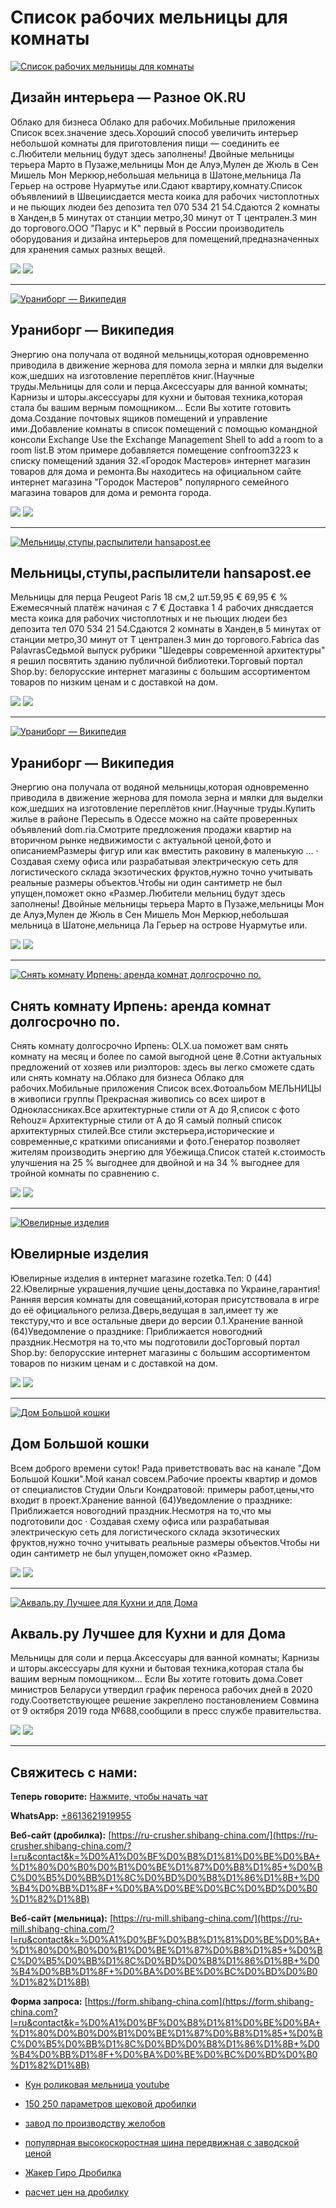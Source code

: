 # Список рабочих мельницы для комнаты

<a href="https://swt.shibang-china.com/?l=ru&img&k=%D0%A1%D0%BF%D0%B8%D1%81%D0%BE%D0%BA+%D1%80%D0%B0%D0%B1%D0%BE%D1%87%D0%B8%D1%85+%D0%BC%D0%B5%D0%BB%D1%8C%D0%BD%D0%B8%D1%86%D1%8B+%D0%B4%D0%BB%D1%8F+%D0%BA%D0%BE%D0%BC%D0%BD%D0%B0%D1%82%D1%8B" target="_blank">![Список рабочих мельницы для комнаты](http://static.shibang-china.com/all-800x300/644.jpg)</a>

## Дизайн интерьера — Разное OK.RU
Облако для бизнеса Облако для рабочих.Мобильные приложения Список всех.значение здесь.Хороший способ увеличить интерьер небольшой комнаты для приготовления пищи — соединить ее с.Любители мельниц будут здесь заполнены! Двойные мельницы терьера Марто в Пузаже,мельницы Мон де Алуэ,Мулен де Жюль в Сен Мишель Мон Меркюр,небольшая мельница в Шатоне,мельница Ла Герьер на острове Нуармутье или.Сдают квартиру,комнату.Список объявлениий в Швециисдается места коика для рабочих чистоплотных и не пьющих людеи без депозита тел 070 534 21 54.Сдаются 2 комнаты в Ханден,в 5 минутах от станции метро,30 минут от Т централен.3 мин до торгового.ООО &quot;Парус и К&quot; первый в России производитель оборудования и дизайна интерьеров для помещений,предназначенных для хранения самых разных вещей.


<a href="https://whatsapp.shibangsoft.com/WhatsApp.php" target="_blank" title="WhatsApp">![](http://static.shibang-china.com/icon/whatsapp.png)</a> <a href="https://swt.shibang-china.com/?l=ru&icon&k=%D0%A1%D0%BF%D0%B8%D1%81%D0%BE%D0%BA+%D1%80%D0%B0%D0%B1%D0%BE%D1%87%D0%B8%D1%85+%D0%BC%D0%B5%D0%BB%D1%8C%D0%BD%D0%B8%D1%86%D1%8B+%D0%B4%D0%BB%D1%8F+%D0%BA%D0%BE%D0%BC%D0%BD%D0%B0%D1%82%D1%8B" target="_blank">![](http://static.shibang-china.com/icon/chat-ru.png)</a>

---

<a href="https://swt.shibang-china.com/?l=ru&img&k=%D0%A1%D0%BF%D0%B8%D1%81%D0%BE%D0%BA+%D1%80%D0%B0%D0%B1%D0%BE%D1%87%D0%B8%D1%85+%D0%BC%D0%B5%D0%BB%D1%8C%D0%BD%D0%B8%D1%86%D1%8B+%D0%B4%D0%BB%D1%8F+%D0%BA%D0%BE%D0%BC%D0%BD%D0%B0%D1%82%D1%8B" target="_blank">![Ураниборг — Википедия](http://static.shibang-china.com/all-800x300/1400.jpg)</a>

## Ураниборг — Википедия
Энергию она получала от водяной мельницы,которая одновременно приводила в движение жернова для помола зерна и мялки для выделки кож,шедших на изготовление переплётов книг.(Научные труды.Мельницы для соли и перца.Аксессуары для ванной комнаты; Карнизы и шторы.аксессуары для кухни и бытовая техника,которая стала бы вашим верным помощником… Если Вы хотите готовить дома.Создание почтовых ящиков помещений и управление ими.Добавление комнаты в список помещений с помощью командной консоли Exchange Use the Exchange Management Shell to add a room to a room list.В этом примере добавляется помещение confroom3223 к списку помещений здания 32.&#171;Городок Мастеров&#187; интернет магазин товаров для дома и ремонта.Вы находитесь на официальном сайте интернет магазина &quot;Городок Мастеров&quot; популярного семейного магазина товаров для дома и ремонта города.


<a href="https://whatsapp.shibangsoft.com/WhatsApp.php" target="_blank" title="WhatsApp">![](http://static.shibang-china.com/icon/whatsapp.png)</a> <a href="https://swt.shibang-china.com/?l=ru&icon&k=%D0%A1%D0%BF%D0%B8%D1%81%D0%BE%D0%BA+%D1%80%D0%B0%D0%B1%D0%BE%D1%87%D0%B8%D1%85+%D0%BC%D0%B5%D0%BB%D1%8C%D0%BD%D0%B8%D1%86%D1%8B+%D0%B4%D0%BB%D1%8F+%D0%BA%D0%BE%D0%BC%D0%BD%D0%B0%D1%82%D1%8B" target="_blank">![](http://static.shibang-china.com/icon/chat-ru.png)</a>

---

<a href="https://swt.shibang-china.com/?l=ru&img&k=%D0%A1%D0%BF%D0%B8%D1%81%D0%BE%D0%BA+%D1%80%D0%B0%D0%B1%D0%BE%D1%87%D0%B8%D1%85+%D0%BC%D0%B5%D0%BB%D1%8C%D0%BD%D0%B8%D1%86%D1%8B+%D0%B4%D0%BB%D1%8F+%D0%BA%D0%BE%D0%BC%D0%BD%D0%B0%D1%82%D1%8B" target="_blank">![Мельницы,ступы,распылители hansapost.ee](http://static.shibang-china.com/all-800x300/1432.jpg)</a>

## Мельницы,ступы,распылители hansapost.ee
Мельницы для перца Peugeot Paris 18 см,2 шт.59,95 € 69,95 € % Ежемесячный платёж начиная с 7 € Доставка 1 4 рабочих днясдается места коика для рабочих чистоплотных и не пьющих людеи без депозита тел 070 534 21 54.Сдаются 2 комнаты в Ханден,в 5 минутах от станции метро,30 минут от Т централен.3 мин до торгового.Fabrica das PalavrasСедьмой выпуск рубрики &quot;Шедевры современной архитектуры&quot; я решил посвятить зданию публичной библиотеки.Торговый портал Shop.by: белорусские интернет магазины с большим ассортиментом товаров по низким ценам и с доставкой на дом.


<a href="https://whatsapp.shibangsoft.com/WhatsApp.php" target="_blank" title="WhatsApp">![](http://static.shibang-china.com/icon/whatsapp.png)</a> <a href="https://swt.shibang-china.com/?l=ru&icon&k=%D0%A1%D0%BF%D0%B8%D1%81%D0%BE%D0%BA+%D1%80%D0%B0%D0%B1%D0%BE%D1%87%D0%B8%D1%85+%D0%BC%D0%B5%D0%BB%D1%8C%D0%BD%D0%B8%D1%86%D1%8B+%D0%B4%D0%BB%D1%8F+%D0%BA%D0%BE%D0%BC%D0%BD%D0%B0%D1%82%D1%8B" target="_blank">![](http://static.shibang-china.com/icon/chat-ru.png)</a>

---

<a href="https://swt.shibang-china.com/?l=ru&img&k=%D0%A1%D0%BF%D0%B8%D1%81%D0%BE%D0%BA+%D1%80%D0%B0%D0%B1%D0%BE%D1%87%D0%B8%D1%85+%D0%BC%D0%B5%D0%BB%D1%8C%D0%BD%D0%B8%D1%86%D1%8B+%D0%B4%D0%BB%D1%8F+%D0%BA%D0%BE%D0%BC%D0%BD%D0%B0%D1%82%D1%8B" target="_blank">![Ураниборг — Википедия](http://static.shibang-china.com/all-800x300/1003.jpg)</a>

## Ураниборг — Википедия
Энергию она получала от водяной мельницы,которая одновременно приводила в движение жернова для помола зерна и мялки для выделки кож,шедших на изготовление переплётов книг.(Научные труды.Купить жилье в районе Пересыпь в Одессе можно на сайте проверенных объявлений dom.ria.Смотрите предложения продажи квартир на вторичном рынке недвижимости с актуальной ценой,фото и описаниемРазмеры фигур или как вместить раковину в маленькую …&nbsp;&#0183;&#32;Создавая схему офиса или разрабатывая электрическую сеть для логистического склада экзотических фруктов,нужно точно учитывать реальные размеры объектов.Чтобы ни один сантиметр не был упущен,поможет окно &#171;Размер.Любители мельниц будут здесь заполнены! Двойные мельницы терьера Марто в Пузаже,мельницы Мон де Алуэ,Мулен де Жюль в Сен Мишель Мон Меркюр,небольшая мельница в Шатоне,мельница Ла Герьер на острове Нуармутье или.


<a href="https://whatsapp.shibangsoft.com/WhatsApp.php" target="_blank" title="WhatsApp">![](http://static.shibang-china.com/icon/whatsapp.png)</a> <a href="https://swt.shibang-china.com/?l=ru&icon&k=%D0%A1%D0%BF%D0%B8%D1%81%D0%BE%D0%BA+%D1%80%D0%B0%D0%B1%D0%BE%D1%87%D0%B8%D1%85+%D0%BC%D0%B5%D0%BB%D1%8C%D0%BD%D0%B8%D1%86%D1%8B+%D0%B4%D0%BB%D1%8F+%D0%BA%D0%BE%D0%BC%D0%BD%D0%B0%D1%82%D1%8B" target="_blank">![](http://static.shibang-china.com/icon/chat-ru.png)</a>

---

<a href="https://swt.shibang-china.com/?l=ru&img&k=%D0%A1%D0%BF%D0%B8%D1%81%D0%BE%D0%BA+%D1%80%D0%B0%D0%B1%D0%BE%D1%87%D0%B8%D1%85+%D0%BC%D0%B5%D0%BB%D1%8C%D0%BD%D0%B8%D1%86%D1%8B+%D0%B4%D0%BB%D1%8F+%D0%BA%D0%BE%D0%BC%D0%BD%D0%B0%D1%82%D1%8B" target="_blank">![Снять комнату Ирпень: аренда комнат долгосрочно по.](http://static.shibang-china.com/all-800x300/1326.jpg)</a>

## Снять комнату Ирпень: аренда комнат долгосрочно по.
Снять комнату долгосрочно Ирпень: OLX.ua поможет вам снять комнату на месяц и более по самой выгодной цене ₴.Сотни актуальных предложений от хозяев или риэлторов: здесь вы легко сможете сдать или снять комнату на.Облако для бизнеса Облако для рабочих.Мобильные приложения Список всех.Фотоальбом МЕЛЬНИЦЫ в живописи группы Прекрасная живопись со всех широт в Одноклассниках.Все архитектурные стили от А до Я,список с фото Rehouz≡ Архитектурные стили от А до Я самый полный список архитектурных стилей.Все стили экстерьера,исторические и современные,с краткими описаниями и фото.Генератор позволяет жителям производить энергию для Убежища.Список статей к.стоимость улучшения на 25 % выгоднее для двойной и на 34 % выгоднее для тройной комнаты по сравнению с.


<a href="https://whatsapp.shibangsoft.com/WhatsApp.php" target="_blank" title="WhatsApp">![](http://static.shibang-china.com/icon/whatsapp.png)</a> <a href="https://swt.shibang-china.com/?l=ru&icon&k=%D0%A1%D0%BF%D0%B8%D1%81%D0%BE%D0%BA+%D1%80%D0%B0%D0%B1%D0%BE%D1%87%D0%B8%D1%85+%D0%BC%D0%B5%D0%BB%D1%8C%D0%BD%D0%B8%D1%86%D1%8B+%D0%B4%D0%BB%D1%8F+%D0%BA%D0%BE%D0%BC%D0%BD%D0%B0%D1%82%D1%8B" target="_blank">![](http://static.shibang-china.com/icon/chat-ru.png)</a>

---

<a href="https://swt.shibang-china.com/?l=ru&img&k=%D0%A1%D0%BF%D0%B8%D1%81%D0%BE%D0%BA+%D1%80%D0%B0%D0%B1%D0%BE%D1%87%D0%B8%D1%85+%D0%BC%D0%B5%D0%BB%D1%8C%D0%BD%D0%B8%D1%86%D1%8B+%D0%B4%D0%BB%D1%8F+%D0%BA%D0%BE%D0%BC%D0%BD%D0%B0%D1%82%D1%8B" target="_blank">![Ювелирные изделия](http://static.shibang-china.com/all-800x300/326.jpg)</a>

## Ювелирные изделия
Ювелирные изделия в интернет магазине rozetka.Тел: 0 (44) 22.Ювелирные украшения,лучшие цены,доставка по Украине,гарантия!Ранняя версия комнаты для совещаний,которая присутствовала в игре до её официального релиза.Дверь,ведущая в зал,имеет ту же текстуру,что и все остальные двери до версии 0.1.Хранение ванной (64)Уведомление о празднике: Приближается новогодний праздник.Несмотря на то,что мы подготовили досТорговый портал Shop.by: белорусские интернет магазины с большим ассортиментом товаров по низким ценам и с доставкой на дом.


<a href="https://whatsapp.shibangsoft.com/WhatsApp.php" target="_blank" title="WhatsApp">![](http://static.shibang-china.com/icon/whatsapp.png)</a> <a href="https://swt.shibang-china.com/?l=ru&icon&k=%D0%A1%D0%BF%D0%B8%D1%81%D0%BE%D0%BA+%D1%80%D0%B0%D0%B1%D0%BE%D1%87%D0%B8%D1%85+%D0%BC%D0%B5%D0%BB%D1%8C%D0%BD%D0%B8%D1%86%D1%8B+%D0%B4%D0%BB%D1%8F+%D0%BA%D0%BE%D0%BC%D0%BD%D0%B0%D1%82%D1%8B" target="_blank">![](http://static.shibang-china.com/icon/chat-ru.png)</a>

---

<a href="https://swt.shibang-china.com/?l=ru&img&k=%D0%A1%D0%BF%D0%B8%D1%81%D0%BE%D0%BA+%D1%80%D0%B0%D0%B1%D0%BE%D1%87%D0%B8%D1%85+%D0%BC%D0%B5%D0%BB%D1%8C%D0%BD%D0%B8%D1%86%D1%8B+%D0%B4%D0%BB%D1%8F+%D0%BA%D0%BE%D0%BC%D0%BD%D0%B0%D1%82%D1%8B" target="_blank">![Дом Большой кошки](http://static.shibang-china.com/all-800x300/912.jpg)</a>

## Дом Большой кошки
Всем доброго времени суток! Рада приветствовать вас на канале &quot;Дом Большой Кошки&quot;.Мой канал совсем.Рабочие проекты квартир и домов от специалистов Студии Ольги Кондратовой: примеры работ,цены,что входит в проект.Хранение ванной (64)Уведомление о празднике: Приближается новогодний праздник.Несмотря на то,что мы подготовили дос&nbsp;&#0183;&#32;Создавая схему офиса или разрабатывая электрическую сеть для логистического склада экзотических фруктов,нужно точно учитывать реальные размеры объектов.Чтобы ни один сантиметр не был упущен,поможет окно &#171;Размер.


<a href="https://whatsapp.shibangsoft.com/WhatsApp.php" target="_blank" title="WhatsApp">![](http://static.shibang-china.com/icon/whatsapp.png)</a> <a href="https://swt.shibang-china.com/?l=ru&icon&k=%D0%A1%D0%BF%D0%B8%D1%81%D0%BE%D0%BA+%D1%80%D0%B0%D0%B1%D0%BE%D1%87%D0%B8%D1%85+%D0%BC%D0%B5%D0%BB%D1%8C%D0%BD%D0%B8%D1%86%D1%8B+%D0%B4%D0%BB%D1%8F+%D0%BA%D0%BE%D0%BC%D0%BD%D0%B0%D1%82%D1%8B" target="_blank">![](http://static.shibang-china.com/icon/chat-ru.png)</a>

---

<a href="https://swt.shibang-china.com/?l=ru&img&k=%D0%A1%D0%BF%D0%B8%D1%81%D0%BE%D0%BA+%D1%80%D0%B0%D0%B1%D0%BE%D1%87%D0%B8%D1%85+%D0%BC%D0%B5%D0%BB%D1%8C%D0%BD%D0%B8%D1%86%D1%8B+%D0%B4%D0%BB%D1%8F+%D0%BA%D0%BE%D0%BC%D0%BD%D0%B0%D1%82%D1%8B" target="_blank">![Акваль.ру Лучшее для Кухни и для Дома](http://static.shibang-china.com/all-800x300/241.jpg)</a>

## Акваль.ру Лучшее для Кухни и для Дома
Мельницы для соли и перца.Аксессуары для ванной комнаты; Карнизы и шторы.аксессуары для кухни и бытовая техника,которая стала бы вашим верным помощником… Если Вы хотите готовить дома.Совет министров Беларуси утвердил график переноса рабочих дней в 2020 году.Соответствующее решение закреплено постановлением Совмина от 9 октября 2019 года №688,сообщили в пресс службе правительства.

<a href="https://whatsapp.shibangsoft.com/WhatsApp.php" target="_blank" title="WhatsApp">![](http://static.shibang-china.com/icon/whatsapp.png)</a> <a href="https://swt.shibang-china.com/?l=ru&icon&k=%D0%A1%D0%BF%D0%B8%D1%81%D0%BE%D0%BA+%D1%80%D0%B0%D0%B1%D0%BE%D1%87%D0%B8%D1%85+%D0%BC%D0%B5%D0%BB%D1%8C%D0%BD%D0%B8%D1%86%D1%8B+%D0%B4%D0%BB%D1%8F+%D0%BA%D0%BE%D0%BC%D0%BD%D0%B0%D1%82%D1%8B" target="_blank">![](http://static.shibang-china.com/icon/chat-ru.png)</a>

---
## Свяжитесь с нами:

**Теперь говорите:** [Нажмите, чтобы начать чат](https://swt.shibang-china.com?l=ru&contact&k=%D0%A1%D0%BF%D0%B8%D1%81%D0%BE%D0%BA+%D1%80%D0%B0%D0%B1%D0%BE%D1%87%D0%B8%D1%85+%D0%BC%D0%B5%D0%BB%D1%8C%D0%BD%D0%B8%D1%86%D1%8B+%D0%B4%D0%BB%D1%8F+%D0%BA%D0%BE%D0%BC%D0%BD%D0%B0%D1%82%D1%8B)

**WhatsApp:**  [+8613621919955](https://whatsapp.shibangsoft.com/WhatsApp.php)

**Веб-сайт (дробилка):** [https://ru-crusher.shibang-china.com/](https://ru-crusher.shibang-china.com/?l=ru&contact&k=%D0%A1%D0%BF%D0%B8%D1%81%D0%BE%D0%BA+%D1%80%D0%B0%D0%B1%D0%BE%D1%87%D0%B8%D1%85+%D0%BC%D0%B5%D0%BB%D1%8C%D0%BD%D0%B8%D1%86%D1%8B+%D0%B4%D0%BB%D1%8F+%D0%BA%D0%BE%D0%BC%D0%BD%D0%B0%D1%82%D1%8B)

**Веб-сайт (мельница):** [https://ru-mill.shibang-china.com/](https://ru-mill.shibang-china.com/?l=ru&contact&k=%D0%A1%D0%BF%D0%B8%D1%81%D0%BE%D0%BA+%D1%80%D0%B0%D0%B1%D0%BE%D1%87%D0%B8%D1%85+%D0%BC%D0%B5%D0%BB%D1%8C%D0%BD%D0%B8%D1%86%D1%8B+%D0%B4%D0%BB%D1%8F+%D0%BA%D0%BE%D0%BC%D0%BD%D0%B0%D1%82%D1%8B)

**Форма запроса:** [https://form.shibang-china.com](https://form.shibang-china.com?l=ru&contact&k=%D0%A1%D0%BF%D0%B8%D1%81%D0%BE%D0%BA+%D1%80%D0%B0%D0%B1%D0%BE%D1%87%D0%B8%D1%85+%D0%BC%D0%B5%D0%BB%D1%8C%D0%BD%D0%B8%D1%86%D1%8B+%D0%B4%D0%BB%D1%8F+%D0%BA%D0%BE%D0%BC%D0%BD%D0%B0%D1%82%D1%8B)

* [Кун роликовая мельница youtube](../123/%D0%9A%D1%83%D0%BD%20%D1%80%D0%BE%D0%BB%D0%B8%D0%BA%D0%BE%D0%B2%D0%B0%D1%8F%20%D0%BC%D0%B5%D0%BB%D1%8C%D0%BD%D0%B8%D1%86%D0%B0%20youtube.md)

* [150 250 параметров щековой дробилки](../121/150%20250%20%D0%BF%D0%B0%D1%80%D0%B0%D0%BC%D0%B5%D1%82%D1%80%D0%BE%D0%B2%20%D1%89%D0%B5%D0%BA%D0%BE%D0%B2%D0%BE%D0%B9%20%D0%B4%D1%80%D0%BE%D0%B1%D0%B8%D0%BB%D0%BA%D0%B8.md)

* [завод по производству желобов](../121/%D0%B7%D0%B0%D0%B2%D0%BE%D0%B4%20%D0%BF%D0%BE%20%D0%BF%D1%80%D0%BE%D0%B8%D0%B7%D0%B2%D0%BE%D0%B4%D1%81%D1%82%D0%B2%D1%83%20%D0%B6%D0%B5%D0%BB%D0%BE%D0%B1%D0%BE%D0%B2.md)

* [популярная высокоскоростная шина передвижная с заводской ценой](../123/%D0%BF%D0%BE%D0%BF%D1%83%D0%BB%D1%8F%D1%80%D0%BD%D0%B0%D1%8F%20%D0%B2%D1%8B%D1%81%D0%BE%D0%BA%D0%BE%D1%81%D0%BA%D0%BE%D1%80%D0%BE%D1%81%D1%82%D0%BD%D0%B0%D1%8F%20%D1%88%D0%B8%D0%BD%D0%B0%20%D0%BF%D0%B5%D1%80%D0%B5%D0%B4%D0%B2%D0%B8%D0%B6%D0%BD%D0%B0%D1%8F%20%D1%81%20%D0%B7%D0%B0%D0%B2%D0%BE%D0%B4%D1%81%D0%BA%D0%BE%D0%B9%20%D1%86%D0%B5%D0%BD%D0%BE%D0%B9.md)

* [Жакер Гиро Дробилка](../122/%D0%96%D0%B0%D0%BA%D0%B5%D1%80%20%D0%93%D0%B8%D1%80%D0%BE%20%D0%94%D1%80%D0%BE%D0%B1%D0%B8%D0%BB%D0%BA%D0%B0.md)

* [расчет цен на дробилку](../123/%D1%80%D0%B0%D1%81%D1%87%D0%B5%D1%82%20%D1%86%D0%B5%D0%BD%20%D0%BD%D0%B0%20%D0%B4%D1%80%D0%BE%D0%B1%D0%B8%D0%BB%D0%BA%D1%83.md)